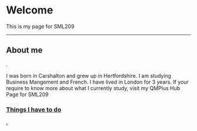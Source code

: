 <h1>Welcome</h1>
<p>This is my page for SML209</p>
<hr>
<h2> About me </h2>.

<p> I was born in Carshalton and grew up in Hertfordshire. I am studying Business Mangement and French. I have lived in London for 3 years. If your require to know more about what I currently study, visit my QMPlus Hub Page for SML209   <a href="https://hub.qmplus.qmul.ac.uk/view/view.php?profile=ml15258=sml209-computers-and-languages-2018-lauren"> 

<h3> Things I have to do </h3>.

  
  
